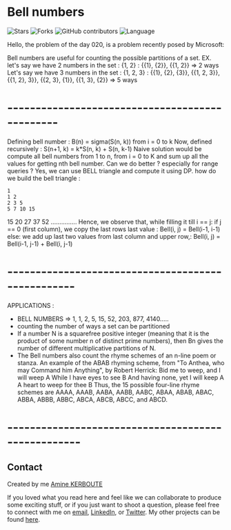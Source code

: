 # Bell numbers
![Stars](https://img.shields.io/github/stars/KERBOUTE/100Dayscodechallenge?style=social)
![Forks](https://img.shields.io/github/forks/KERBOUTE/100Dayscodechallenge?style=social)
![GitHub contributors](https://img.shields.io/github/contributors/KERBOUTE/100Dayscodechallenge)
![Language](https://img.shields.io/github/languages/top/KERBOUTE/100Dayscodechallenge)

Hello, the problem of the day 020, is a problem recently posed by Microsoft:

Bell numbers are useful for counting the possible partitions of a set.
EX.
let's say we have 2 numbers in the set :
{1, 2} : {{1}, {2}}, {{1, 2}} => 2 ways
Let's say we have 3 numbers in the set :
{1, 2, 3} : {{1}, {2}, {3}}, {{1, 2, 3}}, {{1, 2}, 3}}, {{2, 3}, {1}}, {{1, 3}, {2}} => 5 ways
# -----------------------------------------------
Defining bell number : B(n) = sigma(S(n, k)) from i = 0 to k
Now, defined recursively : S(n+1, k) = k*S(n, k) + S(n, k-1)
Naive solution would be compute all bell numbers from 1 to n, from i = 0 to K and sum up all the values for getting nth bell number.
Can we do better ? especially for range queries ?
Yes, we can use BELL triangle and compute it using DP.
how do we build the bell triangle :


    1
    1 2
    2 3 5
    5 7 10 15
   15 20 27 37 52
    ...............
Hence, we observe that,
while filling it till i == j:
if j == 0 (first column), we copy the last rows last value : Bell(i, j) = Bell(i-1, i-1)
else: we add up last two values from last column and upper row,: Bell(i, j) = Bell(i-1, j-1) + Bell(i, j-1)

# --------------------------------------------------
APPLICATIONS :
 * BELL NUMBERS => 1, 1, 2, 5, 15, 52, 203, 877, 4140.....
 * counting the number of ways a set can be partitioned
 * If a number N is a squarefree positive integer (meaning that it is the product of some number n of distinct prime numbers),
 then Bn gives the number of different multiplicative partitions of N.
 * The Bell numbers also count the rhyme schemes of an n-line poem or stanza.
 An example of the ABAB rhyming scheme, from "To Anthea, who may Command him Anything", by Robert Herrick:
 Bid me to weep, and I will weep		A
 While I have eyes to see		B
 And having none, yet I will keep		A
 A heart to weep for thee		B
 Thus, the 15 possible four-line rhyme schemes are AAAA, AAAB, AABA, AABB, AABC, ABAA, ABAB, ABAC, ABBA, ABBB, ABBC, ABCA, ABCB, ABCC, and ABCD.
 
# ---------------------------------------------------


## Contact
Created by me [Amine KERBOUTE](https://github.com/KERBOUTE)

If you loved what you read here and feel like we can collaborate to produce some exciting stuff, or if you
just want to shoot a question, please feel free to connect with me on <a href="aminekerboute@gmail.com" target="_blank">email</a>, 
<a href="https://www.linkedin.com/in/amine-kerboute/" target="_blank">LinkedIn</a>, or 
<a href="https://twitter.com/KerbouteA" target="_blank">Twitter</a>. 
My other projects can be found [here](https://github.com/KERBOUTE?tab=repositories).